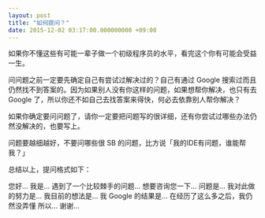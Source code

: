 ```yaml
---
layout: post
title: "如何提问？"
date: 2015-12-02 03:17:00.000000000 +09:00
---
```


如果你不懂这些有可能一辈子做一个初级程序员的水平，看完这个你有可能会受益一生。

问问题之前一定要先确定自己有尝试过解决过的？自己有通过 Google 搜索过而且仍然找不到答案的。因为如果别人没有你这样的问题，如果想帮你解决，也只有去 Google 了，所以你还不如自己去找答案来得快，何必去依靠别人帮你解决？

如果你确定要问问题了，请你一定要把问题写的很详细，还有你尝试过哪些办法仍然没解决的，也要写上。

问题要越细越好，不要问哪些很 SB 的问题，比方说「我的IDE有问题，谁能帮我？」

总结以上，提问格式如下：

您好...
我是...
遇到了一个比较棘手的问题...
想要咨询您一下...
问题是...
我对此做的努力是...
我目前的想法是...
我 Google 的结果是...
在经历了这么多之后，我仍然没弄懂
所以...
谢谢...